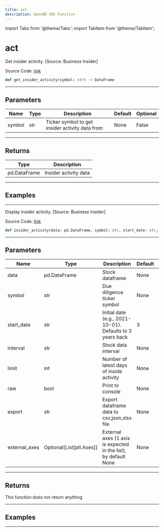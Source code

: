 ```yaml
---
title: act
description: OpenBB SDK Function
---
```


import Tabs from '@theme/Tabs';
import TabItem from '@theme/TabItem';

# act

<Tabs>
<TabItem value="model" label="Model" default>

Get insider activity. [Source: Business Insider]

Source Code: [link](https://github.com/OpenBB-finance/OpenBBTerminal/tree/main/openbb_terminal/stocks/insider/businessinsider_model.py#L17)

```python
def get_insider_activity(symbol: str) -> DataFrame
```
---

## Parameters

| Name | Type | Description | Default | Optional |
| ---- | ---- | ----------- | ------- | -------- |
| symbol | str | Ticker symbol to get insider activity data from | None | False |

---

## Returns

| Type | Description |
| ---- | ----------- |
| pd.DataFrame | Insider activity data |

---

## Examples

---



</TabItem>
<TabItem value="view" label="View">

Display insider activity. [Source: Business Insider]

Source Code: [link](https://github.com/OpenBB-finance/OpenBBTerminal/tree/main/openbb_terminal/stocks/insider/businessinsider_view.py#L32)

```python
def insider_activity(data: pd.DataFrame, symbol: str, start_date: str, interval: str, limit: int, raw: bool, export: str, external_axes: Optional[List[matplotlib.axes._axes.Axes]]) -> None
```
---

## Parameters

| Name | Type | Description | Default | Optional |
| ---- | ---- | ----------- | ------- | -------- |
| data | pd.DataFrame | Stock dataframe | None | False |
| symbol | str | Due diligence ticker symbol | None | False |
| start_date | str | Initial date (e.g., 2021-10-01). Defaults to 3 years back | 3 | False |
| interval | str | Stock data interval | None | False |
| limit | int | Number of latest days of inside activity | None | False |
| raw | bool | Print to console | None | False |
| export | str | Export dataframe data to csv,json,xlsx file | None | False |
| external_axes | Optional[List[plt.Axes]] | External axes (1 axis is expected in the list), by default None | None | True |

---

## Returns

This function does not return anything

---

## Examples

---



</TabItem>
</Tabs>
